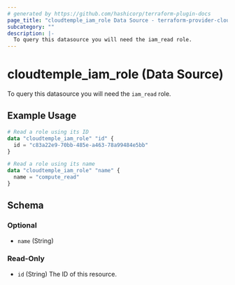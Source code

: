 ```yaml
---
# generated by https://github.com/hashicorp/terraform-plugin-docs
page_title: "cloudtemple_iam_role Data Source - terraform-provider-cloudtemple"
subcategory: ""
description: |-
  To query this datasource you will need the iam_read role.
---
```


# cloudtemple_iam_role (Data Source)

To query this datasource you will need the `iam_read` role.

## Example Usage

```terraform
# Read a role using its ID
data "cloudtemple_iam_role" "id" {
  id = "c83a22e9-70bb-485e-a463-78a99484e5bb"
}

# Read a role using its name
data "cloudtemple_iam_role" "name" {
  name = "compute_read"
}
```

<!-- schema generated by tfplugindocs -->
## Schema

### Optional

- `name` (String)

### Read-Only

- `id` (String) The ID of this resource.


